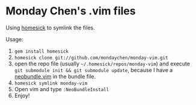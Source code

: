 Monday Chen's .vim files
========

Using [homesick](https://github.com/technicalpickles/homesick) to symlink the files.

Usage:
1. `gem install homesick`
2. `homesick clone git://github.com/mondaychen/monday-vim.git`
3. open the repo file (usually `~/.homesick/repos/monday-vim`) and execute `git submodule init && git submodule update`,
because I have a [neobundle.vim](https://github.com/Shougo/neobundle.vim) in the bundle file.
4. `homesick symlink monday-vim`
5. Open vim and type `:NeoBundleInstall`
6. Enjoy!

